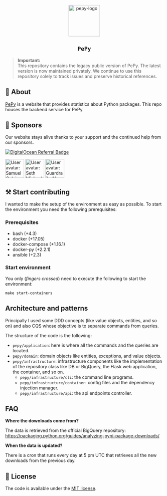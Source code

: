 <p align="center">
  <img width="100px" alt="pepy-logo" src="docs/logo.png" />
</p>

<h2 align="center"><code>PePy</code></h2>

> **Important:**  
> This repository contains the legacy public version of PePy. The latest version is now
> maintained privately. We continue to use this repository solely to track issues and
> preserve historical references.

## 📜 About

[PePy](https://pepy.tech) is a website that provides statistics about Python packages.
This repo houses the backend service for PePy.

## 💖 Sponsors

Our website stays alive thanks to your support and the continued help from our sponsors.

[![DigitalOcean Referral Badge](https://web-platforms.sfo2.digitaloceanspaces.com/WWW/Badge%202.svg)](https://www.digitalocean.com/?refcode=7bf782110d6c&utm_campaign=Referral_Invite&utm_medium=Referral_Program&utm_source=badge)

<!-- sponsors -->
<a href="https://github.com/samuelcolvin"><img src="https://github.com/samuelcolvin.png" width="60px" alt="User avatar: Samuel Colvin" /></a>
<a href="https://github.com/sethmlarson"><img src="https://github.com/sethmlarson.png" width="60px" alt="User avatar: Seth Michael Larson" /></a>
<a href="https://github.com/guardrails-ai"><img src="https://github.com/guardrails-ai.png" width="60px" alt="User avatar: Guardrails AI" /></a>
<!-- sponsors -->

## ⚒️ Start contributing
I wanted to make the setup of the environment as easy as possible. To start the environment you need the 
following prerequisites:

### Prerequisites
  * bash (+4.3)
  * docker (+17.05)
  * docker-compose (+1.16.1)
  * docker-py (+2.2.1)
  * ansible (+2.3)
  
### Start environment
You only (_fingers crossed_) need to execute the following to start the environment:

```commandline
make start-containers
```

## Architecture and patterns
Principally I used some DDD concepts (like value objects, entities, and so on) and also CQS whose objective is to
separate commands from queries.

The structure of the code is the following:
  * `pepy/application`: here is where all the commands and the queries are located.
  * `pepy/domain`: domain objects like entities, exceptions, and value objects.
  * `pepy/infrastructure`: infrastructure components like the implementation of the repository
    class like DB or BigQuery, the Flask web application, the container, and so on.
    * `pepy/infrastructure/cli`: the command line programs.
    * `pepy/infrastructure/container`: config files and the dependency injection manager.
    * `pepy/infrastructure/api`: the api endpoints controller.
    
## FAQ
**Where the downloads come from?**

The data is retrieved from the official BigQuery repository: https://packaging.python.org/guides/analyzing-pypi-package-downloads/

**When the data is updated?**

There is a cron that runs every day at 5 pm UTC that retrieves all the new downloads from the previous day.

## 🚩 License
The code is available under the [MIT license](LICENSE.md).
